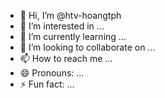 - 👋 Hi, I’m @htv-hoangtph
- 👀 I’m interested in ...
- 🌱 I’m currently learning ...
- 💞️ I’m looking to collaborate on ...
- 📫 How to reach me ...
- 😄 Pronouns: ...
- ⚡ Fun fact: ...

<!---
htv-hoangtph/htv-hoangtph is a ✨ special ✨ repository because its `README.md` (this file) appears on your GitHub profile.
You can click the Preview link to take a look at your changes.
--->
